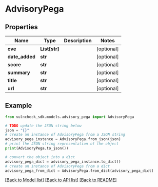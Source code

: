 # AdvisoryPega


## Properties

Name | Type | Description | Notes
------------ | ------------- | ------------- | -------------
**cve** | **List[str]** |  | [optional] 
**date_added** | **str** |  | [optional] 
**score** | **str** |  | [optional] 
**summary** | **str** |  | [optional] 
**title** | **str** |  | [optional] 
**url** | **str** |  | [optional] 

## Example

```python
from vulncheck_sdk.models.advisory_pega import AdvisoryPega

# TODO update the JSON string below
json = "{}"
# create an instance of AdvisoryPega from a JSON string
advisory_pega_instance = AdvisoryPega.from_json(json)
# print the JSON string representation of the object
print(AdvisoryPega.to_json())

# convert the object into a dict
advisory_pega_dict = advisory_pega_instance.to_dict()
# create an instance of AdvisoryPega from a dict
advisory_pega_from_dict = AdvisoryPega.from_dict(advisory_pega_dict)
```
[[Back to Model list]](../README.md#documentation-for-models) [[Back to API list]](../README.md#documentation-for-api-endpoints) [[Back to README]](../README.md)


